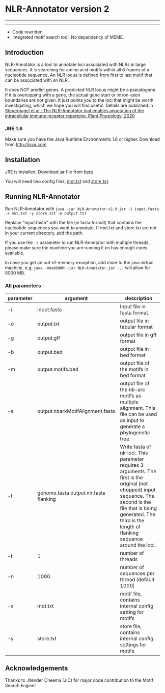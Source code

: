 # NLR-Annotator version 2

---

---

- Code rewritten
- Integrated motif search tool. No dependency of MEME.

## Introduction

NLR-Annotator is a tool to annotate loci associated with NLRs in large sequences.
It is searching for amino acid motifs within all 6 frames of a nucleotide sequence.
An NLR locus is defined from first to last motif that can be associated with an NLR.

It does NOT predict genes. A predicted NLR locus might be a pseudogene.
If it is overlapping with a gene, the actual gene start or intron-exon boundaries are not given.
It just points you to the loci that might be worth investigating, which we hope you will find useful.
Details are published in [Steuernagel et al.: The NLR-Annotator tool enables annotation of the intracellular immune receptor repertoire, Plant Physiology, 2020](https://www.ncbi.nlm.nih.gov/pubmed/32184345)

### JRE 1.6

Make sure you have the Java Runtime Environments 1.8 or higher. Download from http://java.com

## Installation

JRE is installed. Download jar file from [here](https://github.com/steuernb/NLR-Annotator/blob/NLR-Annotator-2/NLR-Annotator-v2.1b.jar)

You will need two config files, [mot.txt](https://raw.githubusercontent.com/steuernb/NLR-Annotator/NLR-Annotator-2/src/mot.txt) and [store.txt](https://raw.githubusercontent.com/steuernb/NLR-Annotator/NLR-Annotator-2/src/store.txt).

## Running NLR-Annotator

Run NLR-Annotator with `java -jar NLR-Annotator-v2.0.jar -i input.fasta -x mot.txt -y store.txt -o output.txt`

Replace "input.fasta" with the file (in fasta format) that contains the nucleotide sequences you want to annotate.
If mot.txt and store.txt are not in your current directory, add the path.

If you use the `-t` parameter to run NLR-Annotator with multiple threads, please make sure the machine you are running it on has enough cores available.

In case you get an out-of-memory exception, add more to the java virtual machine, e.g. `java -Xmx8000M -jar NLR-Annotator.jar ...` will allow for 8000 MB.

### All parameters

| parameter | argument                               | description                                                                                                                                                                                                                         |
| --------- | -------------------------------------- | ----------------------------------------------------------------------------------------------------------------------------------------------------------------------------------------------------------------------------------- |
| -i        | input.fasta                            | Input file in fasta format.                                                                                                                                                                                                         |
| -o        | output.txt                             | output file in tabular format                                                                                                                                                                                                       |
| -g        | output.gff                             | output file in gff format                                                                                                                                                                                                           |
| -b        | output.bed                             | output file in bed format                                                                                                                                                                                                           |
| -m        | output.motifs.bed                      | output file of the motifs in bed format                                                                                                                                                                                             |
| -a        | output.nbarkMotifAlignment.fasta       | output file of the nb-arc motifs as multiple alignment. This file can be used as input to generate a phylogenetic tree.                                                                                                             |
| -f        | genome.fasta output.nlr.fasta flanking | Write fasta of nlr loci. This parameter requires 3 arguments. The first is the original (not chopped) input sequence. The second is the file that is being generated. The third is the length of flanking sequence around the loci. |
| -t        | 1                                      | number of threads                                                                                                                                                                                                                   |
| -n        | 1000                                   | number of sequences per thread (default 1000)                                                                                                                                                                                       |
| -x        | mot.txt                                | motif file, contains internal config setting for motifs                                                                                                                                                                             |
| -y        | store.txt                              | store file, contains internal config settings for motifs                                                                                                                                                                            |

## Acknowledgements

Thanks to Jitender Cheema (JIC) for major code contribution to the Motif Search Engine!
